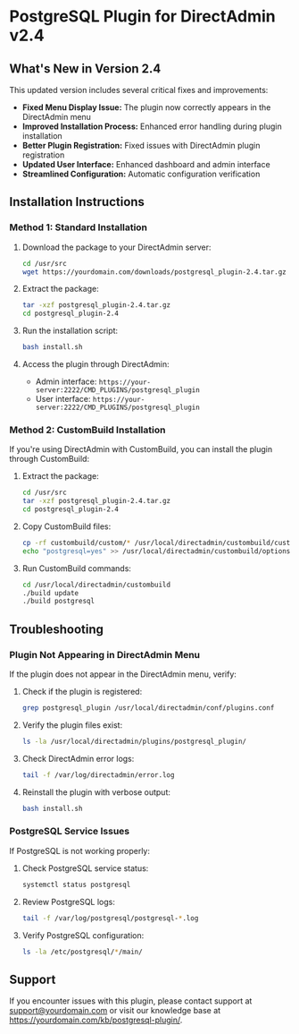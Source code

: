 # PostgreSQL Plugin for DirectAdmin v2.4

## What's New in Version 2.4

This updated version includes several critical fixes and improvements:

- **Fixed Menu Display Issue:** The plugin now correctly appears in the DirectAdmin menu
- **Improved Installation Process:** Enhanced error handling during plugin installation
- **Better Plugin Registration:** Fixed issues with DirectAdmin plugin registration
- **Updated User Interface:** Enhanced dashboard and admin interface
- **Streamlined Configuration:** Automatic configuration verification

## Installation Instructions

### Method 1: Standard Installation

1. Download the package to your DirectAdmin server:
   ```bash
   cd /usr/src
   wget https://yourdomain.com/downloads/postgresql_plugin-2.4.tar.gz
   ```

2. Extract the package:
   ```bash
   tar -xzf postgresql_plugin-2.4.tar.gz
   cd postgresql_plugin-2.4
   ```

3. Run the installation script:
   ```bash
   bash install.sh
   ```

4. Access the plugin through DirectAdmin:
   - Admin interface: `https://your-server:2222/CMD_PLUGINS/postgresql_plugin`
   - User interface: `https://your-server:2222/CMD_PLUGINS/postgresql_plugin`

### Method 2: CustomBuild Installation

If you're using DirectAdmin with CustomBuild, you can install the plugin through CustomBuild:

1. Extract the package:
   ```bash
   cd /usr/src
   tar -xzf postgresql_plugin-2.4.tar.gz
   cd postgresql_plugin-2.4
   ```

2. Copy CustomBuild files:
   ```bash
   cp -rf custombuild/custom/* /usr/local/directadmin/custombuild/custom/
   echo "postgresql=yes" >> /usr/local/directadmin/custombuild/options.conf
   ```

3. Run CustomBuild commands:
   ```bash
   cd /usr/local/directadmin/custombuild
   ./build update
   ./build postgresql
   ```

## Troubleshooting

### Plugin Not Appearing in DirectAdmin Menu

If the plugin does not appear in the DirectAdmin menu, verify:

1. Check if the plugin is registered:
   ```bash
   grep postgresql_plugin /usr/local/directadmin/conf/plugins.conf
   ```

2. Verify the plugin files exist:
   ```bash
   ls -la /usr/local/directadmin/plugins/postgresql_plugin/
   ```

3. Check DirectAdmin error logs:
   ```bash
   tail -f /var/log/directadmin/error.log
   ```

4. Reinstall the plugin with verbose output:
   ```bash
   bash install.sh
   ```

### PostgreSQL Service Issues

If PostgreSQL is not working properly:

1. Check PostgreSQL service status:
   ```bash
   systemctl status postgresql
   ```

2. Review PostgreSQL logs:
   ```bash
   tail -f /var/log/postgresql/postgresql-*.log
   ```

3. Verify PostgreSQL configuration:
   ```bash
   ls -la /etc/postgresql/*/main/
   ```

## Support

If you encounter issues with this plugin, please contact support at support@yourdomain.com or visit our knowledge base at https://yourdomain.com/kb/postgresql-plugin/.